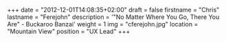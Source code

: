 +++
date = "2012-12-01T14:08:35+02:00"
draft = false
firstname = "Chris"
lastname = "Ferejohn"
description = '"No Matter Where You Go, There You Are" - Buckaroo Banzai'
weight = 1
img = "cferejohn.jpg"
location = "Mountain View"
position = "UX Lead"
+++
